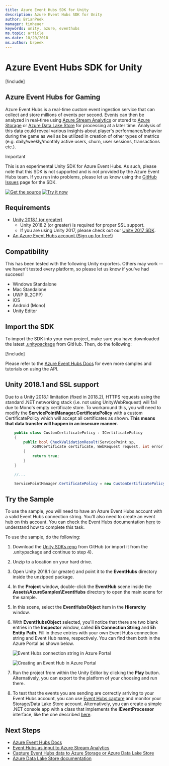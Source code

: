 ```yaml
---
title: Azure Event Hubs SDK for Unity
description: Azure Event Hubs SDK for Unity
author: BrianPeek
manager: timheuer
keywords: unity, azure, eventhubs
ms.topic: article
ms.date: 10/20/2018
ms.author: brpeek
---
```

# Azure Event Hubs SDK for Unity

[!include[](../../includes/header.md)]

## Azure Event Hubs for Gaming

Azure Event Hubs is a real-time custom event ingestion service that can collect and store millions of events per second. Events can then be analyzed in real-time using [Azure Stream Analytics](https://azure.microsoft.com/en-us/services/stream-analytics/) or stored to [Azure Storage](https://azure.microsoft.com/en-us/services/storage/) or [Azure Data Lake Store](https://azure.microsoft.com/en-us/services/data-lake-store/) for processing at a later time. Analysis of this data could reveal various insights about player's performance/behavior during the game as well as be utilized in creation of other types of metrics (e.g. daily/weekly/monthly active users, churn, user sessions, transactions etc.).

> [!IMPORTANT]
> This is an experimental Unity SDK for Azure Event Hubs.  As such, please note that this SDK is not supported and is not provided by the Azure Event Hubs team.  If you run into problems, please let us know using the [GitHub Issues](https://aka.ms/azsdks-unity-issues) page for the SDK.

[![Get the source](../../media/buttons/source2.png)](https://aka.ms/azsdks-unity)
[![Try it now](../../media/buttons/try2.png)](https://aka.ms/azeventhubs-unitysdk)

## Requirements

* [Unity 2018.1 (or greater)](https://unity3d.com/)
  * Unity 2018.2 (or greater) is required for proper SSL support.
  * If you are using Unity 2017, please check out our [Unity 2017 SDK](./azure-event-hubs-unity-2017.md).
* [An Azure Event Hubs account (Sign up for free!)](https://aka.ms/azfreegamedev)

## Compatibility

This has been tested with the following Unity exporters.  Others may work -- we haven't tested every platform, so please let us know if you've had success!

* Windows Standalone
* Mac Standalone
* UWP (IL2CPP)
* iOS
* Android (Mono)
* Unity Editor

## Import the SDK

To import the SDK into your own project, make sure you have downloaded the latest [.unitypackage](https://aka.ms/azeventhubs-unitysdk) from GitHub.  Then, do the following:

[!include[](include/unity-import.md)]

Please refer to the [Azure Event Hubs Docs](https://docs.microsoft.com/en-us/azure/event-hubs/) for even more samples and tutorials on using the API.

## Unity 2018.1 and SSL support

Due to a Unity 2018.1 limitation (fixed in 2018.2), HTTPS requests using the standard .NET networking stack (i.e. not using UnityWebRequest) will fail due to Mono's empty certificate store. To workaround this, you will need to modify the **ServicePointManager.CertificatePolicy** with a custom CertificatePolicy which will accept all certificates as shown.  **This means that data transfer will happen in an insecure manner.**

```csharp
    public class CustomCertificatePolicy : ICertificatePolicy
    {
        public bool CheckValidationResult(ServicePoint sp,
            X509Certificate certificate, WebRequest request, int error)
        {
            return true;
        }
    }

    //...

    ServicePointManager.CertificatePolicy = new CustomCertificatePolicy();
```

## Try the Sample

To use the sample, you will need to have an Azure Event Hubs account with a valid Event Hubs connection string. You'll also need to create an event hub on this account. You can check the Event Hubs documentation [here](https://docs.microsoft.com/en-us/azure/event-hubs/event-hubs-create) to understand how to complete this task.

To use the sample, do the following:

1. Download the [Unity SDKs repo](https://aka.ms/azsdks-unity) from GitHub (or import it from the .unitypackage and continue to step 4).

1. Unzip to a location on your hard drive.

1. Open Unity 2018.1 (or greater) and point it to the **EventHubs** directory inside the unzipped package.

1. In the **Project** window, double-click the **EventHub** scene inside the **Assets\AzureSamples\EventHubs** directory to open the main scene for the sample.

1. In this scene, select the **EventHubsObject** item in the **Hierarchy** window.

1. With **EventHubsObject** selected, you'll notice that there are two blank entries in the **Inspector** window, called **Eh Connection String** and **Eh Entity Path**. Fill in these entries with your own Event Hubs connection string and Event Hub name, respectively. You can find them both in the Azure Portal as shown below.

   ![Event Hubs connection string in Azure Portal](../media/event-hubs-connectionstring.png)

   ![Creating an Event Hub in Azure Portal](../media/event-hubs-name.png)

1. Run the project from within the Unity Editor by clicking the **Play** button.  Alternatively, you can export to the platform of your choosing and run there.

1. To test that the events you are sending are correctly arriving to your Event Hubs account, you can use [Event Hubs capture](https://docs.microsoft.com/en-us/azure/event-hubs/event-hubs-capture-enable-through-portal) and monitor your Storage/Data Lake Store account. Alternatively, you can create a simple .NET console app with a class that implements the **IEventProcessor** interface, like the one described [here](https://docs.microsoft.com/en-us/azure/event-hubs/event-hubs-dotnet-standard-getstarted-receive-eph).

## Next Steps

* [Azure Event Hubs Docs](https://docs.microsoft.com/en-us/azure/event-hubs/)
* [Event Hubs as input to Azure Stream Analytics](https://docs.microsoft.com/en-us/azure/stream-analytics/stream-analytics-define-inputs)
* [Capture Event Hubs data to Azure Storage or Azure Data Lake Store](https://docs.microsoft.com/en-us/azure/event-hubs/event-hubs-capture-enable-through-portal)
* [Azure Data Lake Store documentation](https://docs.microsoft.com/en-us/azure/data-lake-store/)
